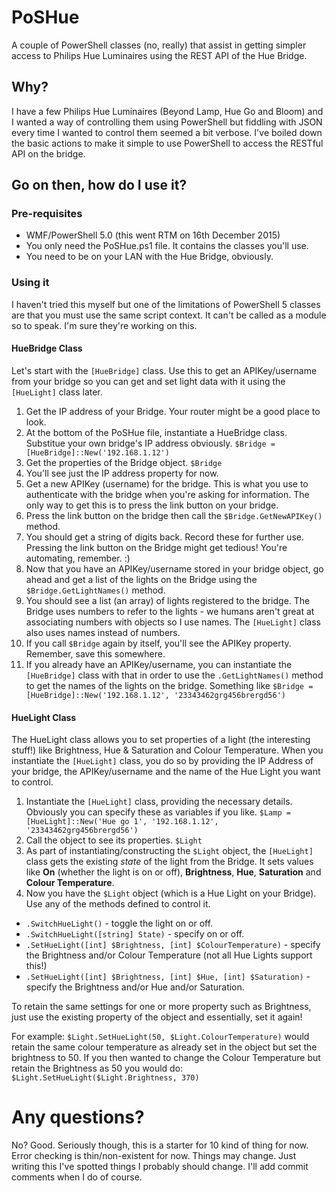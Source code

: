 # PoSHue
A couple of PowerShell classes (no, really) that assist in getting simpler access to Philips Hue Luminaires using the REST API of the Hue Bridge.

## Why?
I have a few Philips Hue Luminaires (Beyond Lamp, Hue Go and Bloom) and I wanted a way of controlling them using PowerShell but fiddling with JSON every time I wanted to control them seemed a bit verbose. I've boiled down the basic actions to make it simple to use PowerShell to access the RESTful API on the bridge.

## Go on then, how do I use it?
### Pre-requisites
 * WMF/PowerShell 5.0 (this went RTM on 16th December 2015)
 * You only need the PoSHue.ps1 file. It contains the classes you'll use.
 * You need to be on your LAN with the Hue Bridge, obviously.

### Using it
I haven't tried this myself but one of the limitations of PowerShell 5 classes are that you must use the same script context. It can't be called as a module so to speak. I'm sure they're working on this.
#### HueBridge Class
Let's start with the ```[HueBridge]``` class. Use this to get an APIKey/username from your bridge so you can get and set light data with it using the ```[HueLight]``` class later.
 1. Get the IP address of your Bridge. Your router might be a good place to look.
 2. At the bottom of the PoSHue file, instantiate a HueBridge class. Substitue your own bridge's IP address obviously. ```$Bridge = [HueBridge]::New('192.168.1.12')```
 3. Get the properties of the Bridge object. ```$Bridge```
 4. You'll see just the IP address property for now.
 5. Get a new APIKey (username) for the bridge. This is what you use to authenticate with the bridge when you're asking for information. The only way to get this is to press the link button on your bridge.
 6. Press the link button on the bridge then call the ```$Bridge.GetNewAPIKey()``` method.
 7. You should get a string of digits back. Record these for further use. Pressing the link button on the Bridge might get tedious! You're automating, remember. :)
 8. Now that you have an APIKey/username stored in your bridge object, go ahead and get a list of the lights on the Bridge using the ```$Bridge.GetLightNames()``` method.
 9. You should see a list (an array) of lights registered to the bridge. The Bridge uses numbers to refer to the lights - we humans aren't great at associating numbers with objects so I use names. The ```[HueLight]``` class also uses names instead of numbers.
 10. If you call ```$Bridge``` again by itself, you'll see the APIKey property. Remember, save this somewhere.
 11. If you already have an APIKey/username, you can instantiate the ```[HueBridge]``` class with that in order to use the ```.GetLightNames()``` method to get the names of the lights on the bridge. Something like ```$Bridge = [HueBridge]::New('192.168.1.12', '23343462grg456brergd56')```

#### HueLight Class
The HueLight class allows you to set properties of a light (the interesting stuff!) like Brightness, Hue & Saturation and Colour Temperature. When you instantiate the ```[HueLight]``` class, you do so by providing the IP Address of your bridge, the APIKey/username and the name of the Hue Light you want to control.
 1. Instantiate the ```[HueLight]``` class, providing the necessary details. Obviously you can specify these as variables if you like. ```$Lamp = [HueLight]::New('Hue go 1', '192.168.1.12', '23343462grg456brergd56')```
 2. Call the object to see its properties. ```$Light```
 3. As part of instantiating/constructing the ```$Light``` object, the ```[HueLight]``` class gets the existing *state* of the light from the Bridge. It sets values like **On** (whether the light is on or off), **Brightness**, **Hue**, **Saturation** and **Colour Temperature**.
 4. Now you have the ```$Light``` object (which is a Hue Light on your Bridge). Use any of the methods defined to control it.
  * ```.SwitchHueLight()``` - toggle the light on or off.
  * ```.SwitchHueLight([string] State)``` - specify on or off.
  * ```.SetHueLight([int] $Brightness, [int] $ColourTemperature)``` - specify the Brightness and/or Colour Temperature (not all Hue Lights support this!)
  * ```.SetHueLight([int] $Brightness, [int] $Hue, [int] $Saturation)``` - specify the Brightness and/or Hue and/or Saturation.

To retain the same settings for one or more property such as Brightness, just use the existing property of the object and essentially, set it again!

For example: ```$Light.SetHueLight(50, $Light.ColourTemperature)``` would retain the same colour temperature as already set in the object but set the brightness to 50. If you then wanted to change the Colour Temperature but retain the Brightness as 50 you would do: ```$Light.SetHueLight($Light.Brightness, 370)```  

# Any questions?
No? Good.
Seriously though, this is a starter for 10 kind of thing for now. Error checking is thin/non-existent for now. Things may change. Just writing this I've spotted things I probably should change. I'll add commit comments when I do of course.